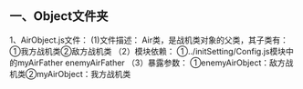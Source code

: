 ## 一、Object文件夹
1、AirObject.js文件：
  (1)文件描述：
    Air类，是战机类对象的父类，其子类有：①我方战机类②敌方战机类
  （2）模块依赖：
    ①../initSetting/Config.js模块中的myAirFather enemyAirFather
  （3）暴露参数：
    ①enemyAirObject：敌方战机类②myAirObject：我方战机类